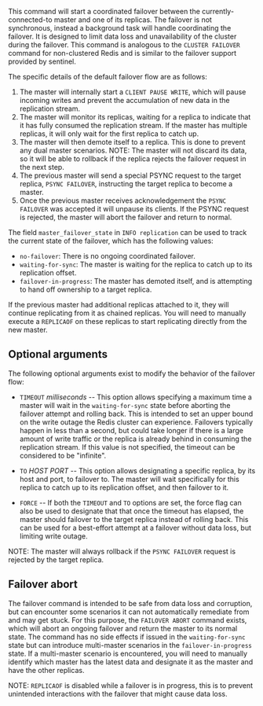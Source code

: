 This command will start a coordinated failover between the currently-connected-to master and one of its replicas.
The failover is not synchronous, instead a background task will handle coordinating the failover. 
It is designed to limit data loss and unavailability of the cluster during the failover.
This command is analogous to the `CLUSTER FAILOVER` command for non-clustered Redis and is similar to the failover support provided by sentinel.

The specific details of the default failover flow are as follows:

1. The master will internally start a `CLIENT PAUSE WRITE`, which will pause incoming writes and prevent the accumulation of new data in the replication stream.
2. The master will monitor its replicas, waiting for a replica to indicate that it has fully consumed the replication stream. If the master has multiple replicas, it will only wait for the first replica to catch up.
3. The master will then demote itself to a replica. This is done to prevent any dual master scenarios. NOTE: The master will not discard its data, so it will be able to rollback if the replica rejects the failover request in the next step.
4. The previous master will send a special PSYNC request to the target replica, `PSYNC FAILOVER`, instructing the target replica to become a master.
5. Once the previous master receives acknowledgement the `PSYNC FAILOVER` was accepted it will unpause its clients. If the PSYNC request is rejected, the master will abort the failover and return to normal.

The field `master_failover_state` in `INFO replication` can be used to track the current state of the failover, which has the following values:

* `no-failover`: There is no ongoing coordinated failover.
* `waiting-for-sync`: The master is waiting for the replica to catch up to its replication offset.
* `failover-in-progress`: The master has demoted itself, and is attempting to hand off ownership to a target replica.

If the previous master had additional replicas attached to it, they will continue replicating from it as chained replicas. You will need to manually execute a `REPLICAOF` on these replicas to start replicating directly from the new master.

## Optional arguments
The following optional arguments exist to modify the behavior of the failover flow:

* `TIMEOUT` *milliseconds* -- This option allows specifying a maximum time a master will wait in the `waiting-for-sync` state before aborting the failover attempt and rolling back.
This is intended to set an upper bound on the write outage the Redis cluster can experience.
Failovers typically happen in less than a second, but could take longer if there is a large amount of write traffic or the replica is already behind in consuming the replication stream. 
If this value is not specified, the timeout can be considered to be "infinite".

* `TO` *HOST* *PORT* -- This option allows designating a specific replica, by its host and port, to failover to. The master will wait specifically for this replica to catch up to its replication offset, and then failover to it.

* `FORCE` -- If both the `TIMEOUT` and `TO` options are set, the force flag can also be used to designate that that once the timeout has elapsed, the master should failover to the target replica instead of rolling back.
This can be used for a best-effort attempt at a failover without data loss, but limiting write outage.

NOTE: The master will always rollback if the `PSYNC FAILOVER` request is rejected by the target replica. 

## Failover abort

The failover command is intended to be safe from data loss and corruption, but can encounter some scenarios it can not automatically remediate from and may get stuck. 
For this purpose, the `FAILOVER ABORT` command exists, which will abort an ongoing failover and return the master to its normal state. 
The command has no side effects if issued in the `waiting-for-sync` state but can introduce multi-master scenarios in the `failover-in-progress` state. 
If a multi-master scenario is encountered, you will need to manually identify which master has the latest data and designate it as the master and have the other replicas.

NOTE: `REPLICAOF` is disabled while a failover is in progress, this is to prevent unintended interactions with the failover that might cause data loss.
